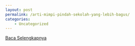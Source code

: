 ```yaml
---
layout: post
permalink: /arti-mimpi-pindah-sekolah-yang-lebih-bagus/
categories:
    - Uncategorized
---
```


[Baca Selengkapnya](/08)